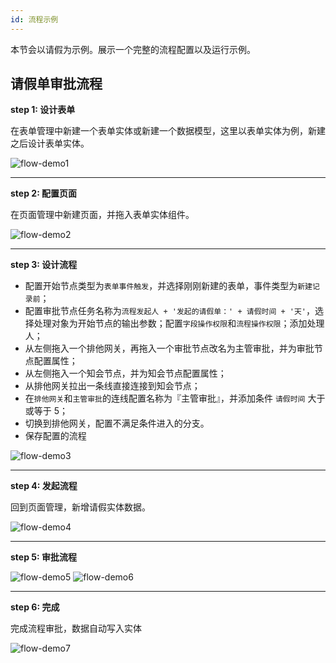 ```yaml
---
id: 流程示例
---
```


本节会以请假为示例。展示一个完整的流程配置以及运行示例。

## 请假单审批流程

**step 1: 设计表单**

在表单管理中新建一个表单实体或新建一个数据模型，这里以表单实体为例，新建之后设计表单实体。

![flow-demo1](/img/BPM流程/流程示例/flow-demo1.png)

---

**step 2: 配置页面**

在页面管理中新建页面，并拖入表单实体组件。

![flow-demo2](/img/BPM流程/流程示例/flow-demo2.png)

---

**step 3: 设计流程**

- 配置开始节点类型为`表单事件触发`，并选择刚刚新建的表单，事件类型为`新建记录前`；
- 配置审批节点任务名称为`流程发起人 + '发起的请假单：' + 请假时间 + '天'`，选择处理对象为开始节点的输出参数；配置`字段操作权限`和`流程操作权限`；添加处理人；
- 从左侧拖入一个排他网关，再拖入一个审批节点改名为主管审批，并为审批节点配置属性；
- 从左侧拖入一个知会节点，并为知会节点配置属性；
- 从排他网关拉出一条线直接连接到知会节点；
- 在`排他网关`和`主管审批`的连线配置名称为『主管审批』，并添加条件 `请假时间` 大于或等于 5；
- 切换到排他网关，配置不满足条件进入的分支。
- 保存配置的流程

![flow-demo3](/img/BPM流程/流程示例/flow-demo3.png)

---

**step 4: 发起流程**

回到页面管理，新增请假实体数据。

![flow-demo4](/img/BPM流程/流程示例/flow-demo4.png)

---


**step 5: 审批流程**

![flow-demo5](/img/BPM流程/流程示例/flow-demo5.png)
![flow-demo6](/img/BPM流程/流程示例/flow-demo6.png)

---

**step 6: 完成**

完成流程审批，数据自动写入实体

![flow-demo7](/img/BPM流程/流程示例/flow-demo7.png)